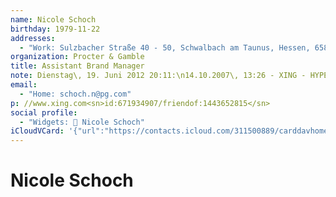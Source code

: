 ```yaml
---
name: Nicole Schoch
birthday: 1979-11-22
addresses:
  - "Work: Sulzbacher Straße 40 - 50, Schwalbach am Taunus, Hessen, 65824"
organization: Procter & Gamble
title: Assistant Brand Manager
note: Dienstag\, 19. Juni 2012 20:11:\n14.10.2007\, 13:26 - XING - HYPERLINK\"http://www.xing.com<sn>id:671934907/friendof:1443652815</sn>\" http://www.xing.com<sn>id:671934907/friendof:1443652815</sn>\n------------------------------------------------------------------\n14.10.2007\, 13:26 - XING -HYPERLINK \"http://www.xing.com<sn>id:671934907/friendof:1443652815</sn>\" htt
email:
  - "Home: schoch.n@pg.com"
p: //www.xing.com<sn>id:671934907/friendof:1443652815</sn>
social profile:
  - "Widgets: 🔄 Nicole Schoch"
iCloudVCard: '{"url":"https://contacts.icloud.com/311500889/carddavhome/card/OWVlMTNmMjctYTA1Yi00OWQ5LThkNDktY2JmZjE0YzljNjZh.vcf","etag":"\"kmfhdwzp\"","data":"BEGIN:VCARD\r\nVERSION:3.0\r\nFN:\r\nN:Schoch;Nicole;;;\r\nUID:9ee13f27-a05b-49d9-8d49-cbff14c9c66a\r\nBDAY;VALUE=date:1979-11-22\r\nADR;TYPE=WORK:;;Sulzbacher Straße 40 - 50;Schwalbach am Taunus;Hessen;65824\r\n ;;\r\nPRODID:ez-vcard 0.9.13-fc\r\nREV:2025-04-03T22:11:17Z\r\nORG:Procter & Gamble;\r\nTITLE:Assistant Brand Manager\r\nNOTE:Dienstag\\, 19. Juni 2012 20:11:\\n14.10.2007\\, 13:26 - XING - HYPERLINK\r\n \\\"http://www.xing.com<sn>id:671934907/friendof:1443652815</sn>\\\" http://www\r\n .xing.com<sn>id:671934907/friendof:1443652815</sn>\\n-----------------------\r\n -------------------------------------------\\n14.10.2007\\, 13:26 - XING -HYP\r\n ERLINK \\\"http://www.xing.com<sn>id:671934907/friendof:1443652815</sn>\\\" htt\r\nEMAIL;TYPE=HOME:schoch.n@pg.com\r\np://www.xing.com<sn>id:671934907/friendof:1443652815</sn>\r\np://www.xing.com<sn>id:671934907/friendof:1443652815</sn>\r\nX-SOCIALPROFILE;CHARSET=UTF-8;TYPE=widgets:🔄 Nicole Schoch\r\nEND:VCARD"}'
---
```

# Nicole Schoch